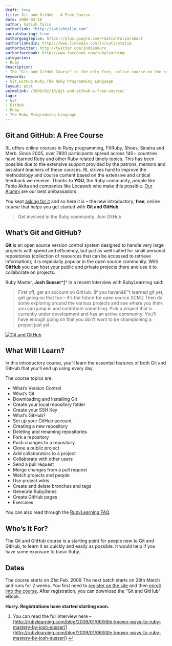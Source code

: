 ```yaml
---
draft: true
title: Git and GitHub - A Free Course
date: 2009-02-10
author: Satish Talim
authorlink: "http://satishtalim.com"
socialsharing: true
authorgoogleplus: https://plus.google.com/+SatishTalim/about
authorlinkedin: https://www.linkedin.com/in/satishtalim
authortwitter: http://twitter.com/IndianGuru
authorfacebook: http://www.facebook.com/rubylearning
categories:
- Ruby
description:
- The "Git and GitHub Course" is the only free, online course on the subject.
keywords:
- Git,GitHub,Ruby,The Ruby Programming Language
layout: post
permalink: /2009/02/10/git-and-github-a-free-course/
tags:
- Git
- GitHub
- Ruby
- The Ruby Programming Language
---
```

## Git and GitHub: A Free Course

RL offers online courses in Ruby programming, FXRuby, Shoes, Sinatra and
Merb. Since 2005, over 7800 participants spread across 140+ countries
have learned Ruby and other Ruby related timely topics. This has been
possible due to the extensive support provided by the patrons, mentors
and assistant teachers of these courses. RL strives hard to improve the
methodology and course content based on the extensive and critical
feedback we receive. Thanks to **YOU**, the Ruby community, people like
Fabio Akita and companies like Locaweb who make this possible. [Our
Alumni](http://rubylearning.com/other/testimonials.html) are our best
ambassadors.

You kept [asking for
it](http://rubylearning.com/blog/2008/11/15/can-you-help-rubylearning-with-your-suggestions/)
and so here it is – the new introductory, **free**, online course that
helps you get started with **Git and GitHub**.

> Get involved in the Ruby community. Join GitHub

## What’s Git and GitHub?

**Git** is an open source version control system designed to handle very
large projects with speed and efficiency, but just as well suited for
small personal repositories (collection of resources that can be
accessed to retrieve information); it is especially popular in the open
source community. With **GitHub** you can host your public and private
projects there and use it to collaborate on projects.

Ruby Master, **Josh Susser**^[1](#fn-1340-1)^ in a recent interview with
RubyLearning said:

> First off, get an account on GitHub. (If you havenâ€™t learned git
> yet, get going on that too – it’s the future for open source SCM.)
> Then do some exploring around the various projects and see where you
> think you can jump in and contribute something. Pick a project that is
> currently under development and has an active community. You’ll have
> enough going on that you don’t want to be championing a project just
> yet.

[![Git and
GitHub](http://rubylearning.com/images/githubcourse.png "Git and GitHub course")](http://rubylearning.org/class/course/view.php?id=25)

## What Will I Learn?

In this introductory course, you’ll learn the essential features of both
Git and GitHub that you’ll end up using every day.

The course topics are:

-   What’s Version Control
-   What’s Git
-   Downloading and Installing Git
-   Create your local repository folder
-   Create your SSH Key
-   What’s GitHub?
-   Set up your GitHub account
-   Creating a new repository
-   Deleting and renaming repositories
-   Fork a repository
-   Push changes to a repository
-   Clone a public project
-   Add collaborators to a project
-   Collaborate with other users
-   Send a pull request
-   Merge changes from a pull request
-   Watch projects and people
-   Use project wikis
-   Create and delete branches and tags
-   Generate RubyGems
-   Create GitHub pages
-   Exercises

You can also read through the [RubyLearning
FAQ](http://rubylearning.com/satishtalim/faq.html).

## Who’s It For?

The Git and GitHub course is a starting point for people new to Git and
GitHub, to learn it as quickly and easily as possible. It would help if
you have some exposure to basic Ruby.

## Dates

The course starts on 21st Feb. 2009 The next batch starts on 28th March
and runs for 2 weeks. You first need to [register on the
site](http://rubylearning.org/) and then [enroll into the
course](http://rubylearning.org/class/course/view.php?id=26). After
registration, you can download the “Git and GitHub” eBook.

**Hurry. Registrations have started starting soon.**

1.  You can read the full interview here –
    [http://rubylearning.com/blog/2009/01/06/little-known-ways-to-ruby-mastery-by-josh-susser/](http://rubylearning.com/blog/2009/01/06/little-known-ways-to-ruby-mastery-by-josh-susser/)
    [↩](#fnref-1340-1)

